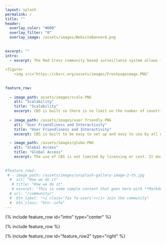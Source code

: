 ```yaml
---
layout: splash
permalink: /
title: ""
header:
  overlay_color: "#000"
  overlay_filter: "0"
  overlay_image: /assets/images/WebsiteBanner6.png
    
 
excerpt: ""
intro: 
  - excerpt: The Red Cross community based surveillance system allows for people to report on health risks in their communities. By monitoring real-time data, we can respond to an outbreak before it spins out of control, thereby saving lives.
  
<figure>
    <img src="https://cbsrc.org/assets/images/Frontpageimage.PNG" 
  
  
feature_row:
  
  - image_path: assets/images/scale.PNG
    alt: "Scalability"
    title: "Scalability"
    excerpt: CBS is built so there is no limit on the number of countries and number of users at the same time.   
   
  - image_path: /assets/images/user friendly.PNG
    alt: "User Friendliness and Interactivity"
    title: "User Friendliness and Interactivity"
    excerpt: CBS is built to be easy to set up and easy to use by all users and enable easy communication and relevant feedback among and to all users  

  - image_path: /assets/images/globe.PNG
    alt: "Global Access"
    title: "Global Access"
    excerpt: The use of CBS is not limited by licensing or cost. It must be made available to all 190 Red Cross National Societies. If any external actor (other NGOs, WHO) wants to use CBS they should be able to take the source code, build and deploy it themselves. 
    
   
#feature_row2:
 # - image_path: /assets/images/unsplash-gallery-image-2-th.jpg
  #  alt: "How we do it"
   # title: "How we do it"
   # excerpt: 'This is some sample content that goes here with **Markdown** formatting. Right aligned with' 
  # url: "/community/"
  #  btn_label: "<i class='fas fa-users'></i> Join the community"
  #  btn_class: "btn--info"
---
```


{% include feature_row id="intro" type="center" %}

{% include feature_row %}

{% include feature_row id="feature_row2" type="right" %}
